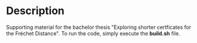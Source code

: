 # Description
Supporting material for the bachelor thesis "Exploring shorter certficates for the Fréchet Distance".
To run the code, simply execute the **build.sh** file.
